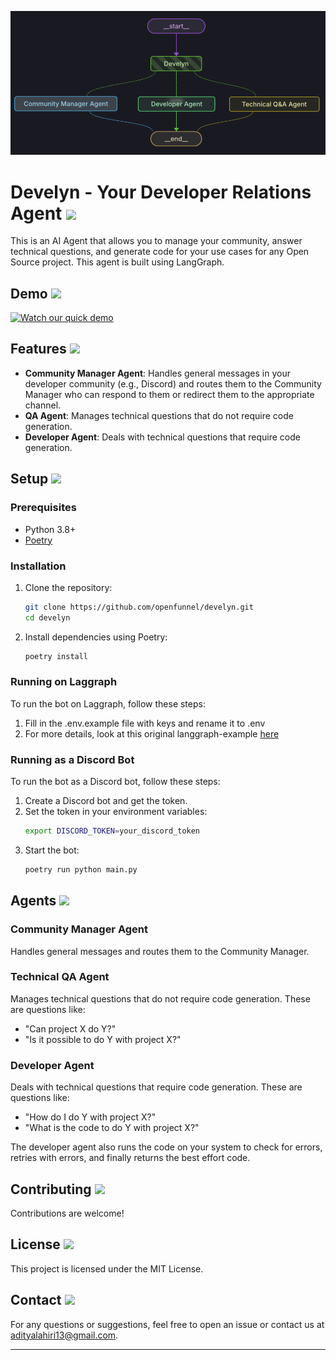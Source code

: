 

![](static/develyn.png)

# Develyn - Your Developer Relations Agent ![](https://telemetry.openfunnel.dev/pixelTracker?section=title&ref=github)

This is an AI Agent that allows you to manage your community, answer technical questions, and generate code for your use cases for any Open Source project. This agent is built using LangGraph.

## Demo ![](https://telemetry.openfunnel.dev/pixelTracker?section=demovideo&ref=github)

[![Watch our quick demo](https://cdn.loom.com/sessions/thumbnails/d9aa2fc7257e42c7ab26db018634b16c-2d8dc11d336f446d-full-play.gif)](https://www.loom.com/share/d9aa2fc7257e42c7ab26db018634b16c)

## Features ![](https://telemetry.openfunnel.dev/pixelTracker?section=features&ref=github)

- **Community Manager Agent**: Handles general messages in your developer community (e.g., Discord) and routes them to the Community Manager who can respond to them or redirect them to the appropriate channel.
- **QA Agent**: Manages technical questions that do not require code generation.
- **Developer Agent**: Deals with technical questions that require code generation.

## Setup ![](https://telemetry.openfunnel.dev/pixelTracker?section=setup&ref=github)

### Prerequisites

- Python 3.8+
- [Poetry](https://python-poetry.org/)

### Installation

1. Clone the repository:
   ```sh
   git clone https://github.com/openfunnel/develyn.git
   cd develyn
   ```

2. Install dependencies using Poetry:
   ```sh
   poetry install
   ```

### Running on Laggraph

To run the bot on Laggraph, follow these steps:

1. Fill in the .env.example file with keys and rename it to .env
2. For more details, look at this original langgraph-example [here](https://github.com/langchain-ai/langgraph-studio)

### Running as a Discord Bot

To run the bot as a Discord bot, follow these steps:

1. Create a Discord bot and get the token.
2. Set the token in your environment variables:
   ```sh
   export DISCORD_TOKEN=your_discord_token
   ```
3. Start the bot:
   ```sh
   poetry run python main.py
   ```

## Agents ![](https://telemetry.openfunnel.dev/pixelTracker?section=agents&ref=github)

### Community Manager Agent

Handles general messages and routes them to the Community Manager.

### Technical QA Agent

Manages technical questions that do not require code generation. These are questions like:
- "Can project X do Y?"
- "Is it possible to do Y with project X?"

### Developer Agent

Deals with technical questions that require code generation. These are questions like:
- "How do I do Y with project X?"
- "What is the code to do Y with project X?"

The developer agent also runs the code on your system to check for errors, retries with errors, and finally returns the best effort code.

## Contributing ![](https://telemetry.openfunnel.dev?section=contributing&ref=github)

Contributions are welcome!

## License ![](https://telemetry.openfunnel.dev/pixelTracker?section=license&ref=github)

This project is licensed under the MIT License.

## Contact ![](https://telemetry.openfunnel.dev/pixelTracker?section=contact&ref=github)

For any questions or suggestions, feel free to open an issue or contact us at [adityalahiri13@gmail.com](mailto:adityalahiri13@gmail.com).

---